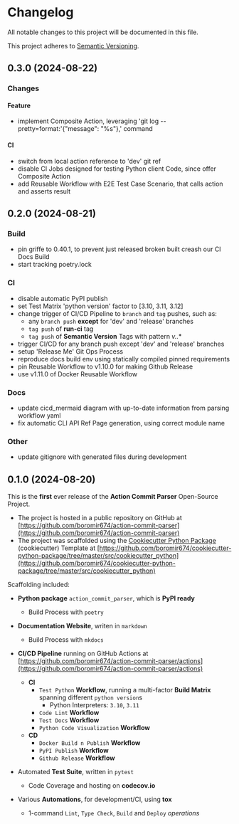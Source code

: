 # Changelog

All notable changes to this project will be documented in this file.

This project adheres to [Semantic Versioning](https://semver.org/).

## 0.3.0 (2024-08-22)

### Changes

#### Feature
- implement Composite Action, leveraging 'git log --pretty=format:'{"message": "%s"},' command

#### CI
- switch from local action reference to 'dev' git ref
- disable CI Jobs designed for testing Python client Code, since offer Composite Action
- add Reusable Workflow with E2E Test Case Scenario, that calls action and asserts result


## 0.2.0 (2024-08-21)

### Build
- pin griffe to 0.40.1, to prevent just released broken built creash our CI Docs Build
- start tracking poetry.lock

### CI
- disable automatic PyPI publish
- set Test Matrix 'python version' factor to [3.10, 3.11, 3.12]
- change trigger of CI/CD Pipeline to `branch` and `tag` pushes, such as:
  - any `branch push` **except** for 'dev' and 'release' branches
  - `tag push` of **run-ci** tag
  - `tag push` of **Semantic Version** Tags with pattern **v*.*.*** 
- trigger CI/CD for any branch push except 'dev' and 'release' branches
- setup 'Release Me' Git Ops Process
- reproduce docs build env using statically compiled pinned requirements
- pin Reusable Workflow to v1.10.0 for making Github Release
- use v1.11.0 of Docker Reusable Workflow

### Docs
- update cicd_mermaid diagram with up-to-date information from parsing workflow yaml
- fix automatic CLI API Ref Page generation, using correct module name

### Other
- update gitignore with generated files during development


## 0.1.0 (2024-08-20)

This is the **first** ever release of the **Action Commit Parser** Open-Source Project.
- The project is hosted in a public repository on GitHub at [https://github.com/boromir674/action-commit-parser](https://github.com/boromir674/action-commit-parser)
- The project was scaffolded using the [Cookiecutter Python Package](https://python-package-generator.readthedocs.io/en/master/) (cookiecutter) Template at [https://github.com/boromir674/cookiecutter-python-package/tree/master/src/cookiecutter_python](https://github.com/boromir674/cookiecutter-python-package/tree/master/src/cookiecutter_python)

Scaffolding included:

- **Python package** `action_commit_parser`, which is **PyPI ready**
  - Build Process with `poetry`
- **Documentation Website**, writen in `markdown`
  - Build Process with `mkdocs`

- **CI/CD Pipeline** running on GitHub Actions at [https://github.com/boromir674/action-commit-parser/actions](https://github.com/boromir674/action-commit-parser/actions)
  - **CI**
    - `Test Python` **Workflow**, running a multi-factor **Build Matrix** spanning different `python version`s
      - Python Interpreters: `3.10`, `3.11`
    - `Code Lint` **Workflow**
    - `Test Docs` **Workflow**
    - `Python Code Visualization` **Workflow**
  - **CD**
    - `Docker Build n Publish` **Workflow**
    - `PyPI Publish` **Workflow**
    - `Github Release` **Workflow**

- Automated **Test Suite**, written in `pytest`
  - Code Coverage and hosting on **codecov.io**
- Various **Automations**, for development/CI, using **tox**
  - 1-command `Lint`, `Type Check`, `Build` and `Deploy` *operations*
